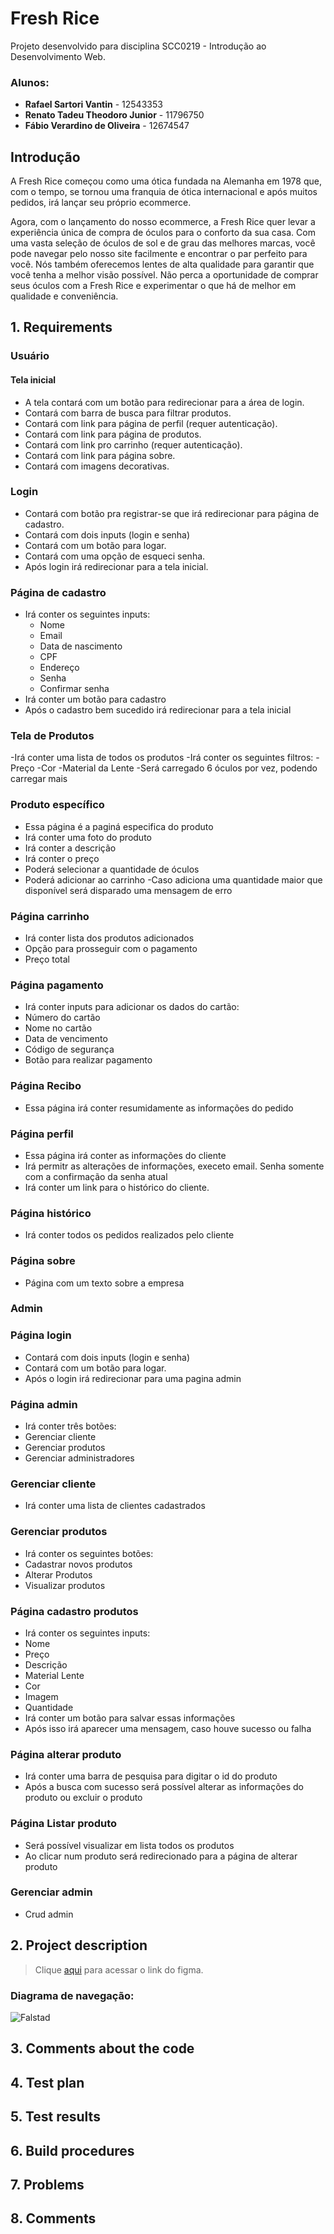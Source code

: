# Fresh Rice

Projeto desenvolvido para disciplina SCC0219 - Introdução ao Desenvolvimento Web.

### Alunos:
*  **Rafael Sartori Vantin** - 12543353
*  **Renato Tadeu Theodoro Junior** - 11796750
*  **Fábio Verardino de Oliveira** - 12674547

## Introdução

A Fresh Rice começou como uma ótica fundada na Alemanha em 1978 que, com o tempo, se tornou uma franquia de ótica internacional e após muitos pedidos, irá lançar seu próprio ecommerce.

Agora, com o lançamento do nosso ecommerce, a Fresh Rice quer levar a experiência única de compra de óculos para o conforto da sua casa. Com uma vasta seleção de óculos de sol e de grau das melhores marcas, você pode navegar pelo nosso site facilmente e encontrar o par perfeito para você. Nós também oferecemos lentes de alta qualidade para garantir que você tenha a melhor visão possível. Não perca a oportunidade de comprar seus óculos com a Fresh Rice e experimentar o que há de melhor em qualidade e conveniência.


## 1. Requirements

### Usuário
#### Tela inicial
- A tela contará com um botão para redirecionar para a área de login.
- Contará com barra de busca para filtrar produtos.
- Contará com link para página de perfil (requer autenticação).
- Contará com link para página de produtos.
- Contará com link pro carrinho (requer autenticação).
- Contará com link para página sobre.
- Contará com imagens decorativas.  

### Login
- Contará com botão pra registrar-se que irá redirecionar para página de cadastro.
- Contará com dois inputs (login e senha)
- Contará com um botão para logar.
- Contará com uma opção de esqueci senha.
- Após login irá redirecionar para a tela inicial.

### Página de cadastro
- Irá conter os seguintes inputs:
  - Nome
  - Email
  - Data de nascimento
  - CPF
  - Endereço
  - Senha
  - Confirmar senha
- Irá conter um botão para cadastro
- Após o cadastro bem sucedido irá redirecionar para a tela inicial

### Tela de Produtos
-Irá conter uma lista de todos os produtos
-Irá conter os seguintes filtros:
  -Preço
  -Cor
  -Material da Lente
-Será carregado 6 óculos por vez, podendo carregar mais
### Produto específico
- Essa página é a paginá especifica do produto
- Irá conter uma foto do produto
- Irá conter a descrição
- Irá conter o preço
- Poderá selecionar a quantidade de óculos
- Poderá adicionar ao carrinho
  -Caso adiciona uma quantidade maior que disponível será disparado uma mensagem de erro
### Página carrinho
 - Irá conter lista dos produtos adicionados 
 - Opção para prosseguir com o pagamento
 - Preço total
 ### Página pagamento
 - Irá conter inputs para adicionar os dados do cartão:
  - Número do cartão
  - Nome no cartão
  - Data de vencimento
  - Código de segurança
 - Botão para realizar pagamento
 ### Página Recibo
 - Essa página irá conter resumidamente as informações do pedido
 ### Página perfil
 - Essa página irá conter as informações do cliente
 - Irá permitr as alterações de informações, execeto email. Senha somente com a confirmação da senha atual
 - Irá conter um link para o histórico do cliente.
 ### Página histórico
 - Irá conter todos os pedidos realizados pelo cliente
 ### Página sobre
 - Página com um texto sobre a empresa
 ### Admin
 ### Página login
 - Contará com dois inputs (login e senha)
 - Contará com um botão para logar.
 - Após o login irá redirecionar para uma pagina admin
 ### Página admin
 - Irá conter três botões:
  - Gerenciar cliente
  - Gerenciar produtos
  - Gerenciar administradores
 ### Gerenciar cliente
 - Irá conter uma lista de clientes cadastrados
 ### Gerenciar produtos
 - Irá conter os seguintes botões:
  - Cadastrar novos produtos
  - Alterar Produtos
  - Visualizar produtos
 ### Página cadastro produtos
 - Irá conter os seguintes inputs:
  - Nome
  - Preço
  - Descrição
  - Material Lente
  - Cor
  - Imagem
  - Quantidade
 - Irá conter um botão para salvar essas informações
 - Após isso irá aparecer uma mensagem, caso houve sucesso ou falha
 ### Página alterar produto
 - Irá conter uma barra de pesquisa para digitar o id do produto
 - Após a busca com sucesso será possível alterar as informações do produto ou excluir o produto
 ### Página Listar produto
 - Será possível visualizar em lista todos os produtos
 - Ao clicar num produto será redirecionado para a página de alterar produto
### Gerenciar admin
- Crud admin
## 2. Project description

> Clique [aqui](https://encurtador.com.br/iJKQ6) para acessar o link do figma.

### Diagrama de navegação:
![Falstad](img/navigation.png)


## 3. Comments about the code

## 4. Test plan

## 5. Test results

## 6. Build procedures

## 7. Problems

## 8. Comments
